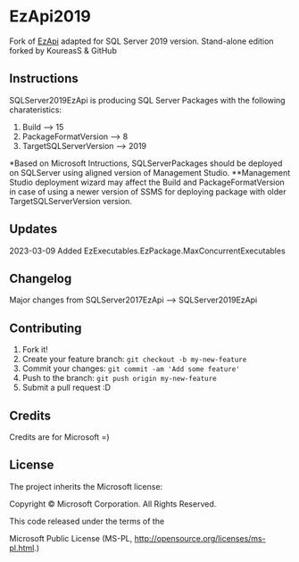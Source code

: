 # EzApi2019

Fork of [EzApi](http://sqlsrvintegrationsrv.codeplex.com/releases/view/21238) adapted for SQL Server 2019 version. Stand-alone edition forked by KoureasS & GitHub

## Instructions
SQLServer2019EzApi is producing SQL Server Packages with the following charateristics:
1. Build --> 15
2. PackageFormatVersion --> 8
3. TargetSQLServerVersion --> 2019

*Based on Microsoft Intructions, SQLServerPackages should be deployed on SQLServer using aligned version of Management Studio.
**Management Studio deployment wizard may affect the Build and PackageFormatVersion in case of using a newer version of SSMS for deploying package with older TargetSQLServerVersion version.

## Updates
2023-03-09 Added EzExecutables.EzPackage.MaxConcurrentExecutables

## Changelog
Major changes from SQLServer2017EzApi --> SQLServer2019EzApi

## Contributing

1. Fork it!
2. Create your feature branch: `git checkout -b my-new-feature`
3. Commit your changes: `git commit -am 'Add some feature'`
4. Push to the branch: `git push origin my-new-feature`
5. Submit a pull request :D

## Credits

Credits are for Microsoft =)

## License

The project inherits the Microsoft license: 

Copyright © Microsoft Corporation.  All Rights Reserved.

This code released under the terms of the 

Microsoft Public License (MS-PL, http://opensource.org/licenses/ms-pl.html.)
